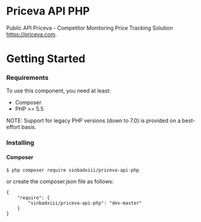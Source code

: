 # Priceva API PHP

Public API Priceva - Competitor Monitoring Price Tracking Solution https://priceva.com.

# Getting Started

### Requirements
To use this component, you need at least:
 - Composer
 - PHP >= 5.5

NOTE: Support for legacy PHP versions (down to 7.0) is provided on a best-effort basis.

### Installing

#### Composer


```
$ php composer require sinbadxiii/priceva-api-php
```

or create the composer.json file as follows:

```
{
    "require": {
        "sinbadxiii/priceva-api-php": "dev-master"
    }
}
```
